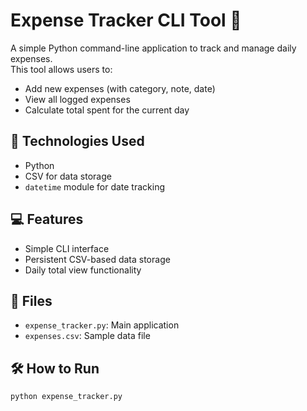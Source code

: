# Expense Tracker CLI Tool 🧾

A simple Python command-line application to track and manage daily expenses.  
This tool allows users to:
- Add new expenses (with category, note, date)
- View all logged expenses
- Calculate total spent for the current day

## 🚀 Technologies Used
- Python
- CSV for data storage
- `datetime` module for date tracking

## 💻 Features
- Simple CLI interface
- Persistent CSV-based data storage
- Daily total view functionality

## 📂 Files
- `expense_tracker.py`: Main application
- `expenses.csv`: Sample data file

## 🛠 How to Run
```bash
python expense_tracker.py
